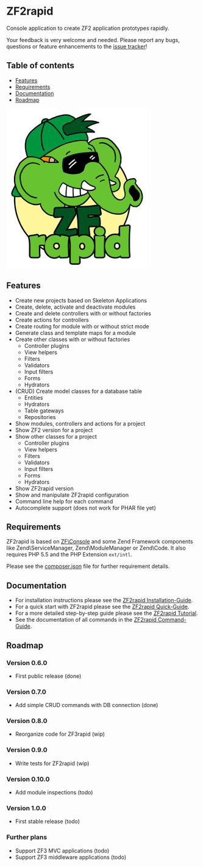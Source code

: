 # ZF2rapid

Console application to create ZF2 application prototypes rapidly.

Your feedback is very welcome and needed. Please report any bugs, questions or 
feature enhancements to the 
[issue tracker](https://github.com/ZFrapid/zf2rapid/issues)!

## Table of contents

 * [Features](#features)
 * [Requirements](#requirements)
 * [Documentation](#documentation)
 * [Roadmap](#roadmap)

![ZFrapid maskot](docs/logo-maskot.png)

## Features

 * Create new projects based on Skeleton Applications
 * Create, delete, activate and deactivate modules
 * Create and delete controllers with or without factories
 * Create actions for controllers
 * Create routing for module with or without strict mode
 * Generate class and template maps for a module
 * Create other classes with or without factories
   * Controller plugins
   * View helpers
   * Filters
   * Validators
   * Input filters
   * Forms
   * Hydrators
 * (CRUD) Create model classes for a database table
   * Entities
   * Hydrators
   * Table gateways
   * Repositories
 * Show modules, controllers and actions for a project
 * Show ZF2 version for a project
 * Show other classes for a project
   * Controller plugins
   * View helpers
   * Filters
   * Validators
   * Input filters
   * Forms
   * Hydrators
 * Show ZF2rapid version
 * Show and manipulate ZF2rapid configuration
 * Command line help for each command
 * Autocomplete support (does not work for PHAR file yet)

## Requirements

ZF2rapid is based on [ZF\Console](https://github.com/zfcampus/zf-console) and 
some Zend Framework components like Zend\ServiceManager, Zend\ModuleManager 
or Zend\Code. It also requires PHP 5.5 and the PHP Extension `ext/intl`.  

Please see the [composer.json](composer.json) file for further requirement 
details.

## Documentation

 * For installation instructions please see the [ZF2rapid Installation-Guide](docs/installation.md).
 * For a quick start with ZF2rapid please see the [ZF2rapid Quick-Guide](docs/quick-guide.md).
 * For a more detailed step-by-step guide please see the [ZF2rapid Tutorial](docs/tutorial-create-project.md).
 * See the documentation of all commands in the [ZF2rapid Command-Guide](docs/command-guide.md).

## Roadmap

### Version 0.6.0

* First public release (done)

### Version 0.7.0

* Add simple CRUD commands with DB connection (done)

### Version 0.8.0

* Reorganize code for ZF3rapid (wip)

### Version 0.9.0

* Write tests for ZF2rapid (wip)

### Version 0.10.0

* Add module inspections (todo)

### Version 1.0.0

* First stable release (todo)

### Further plans

* Support ZF3 MVC applications (todo)
* Support ZF3 middleware applications (todo)